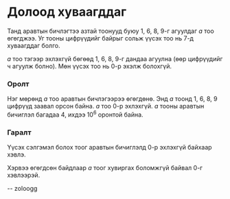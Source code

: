 Долоод хуваагддаг
=================

Танд аравтын бичлэгтээ азтай тоонууд буюу $1$, $6$, $8$, $9$-г агуулдаг $a$ тоо өгөгджээ. Уг тооны цифрүүдийг байрыг сольж үүсэх тоо нь $7$-д хуваагддаг болго.

$a$ тоо тэгээр эхлэхгүй бөгөөд $1$, $6$, $8$, $9$-г дандаа агуулна (өөр цифрүүдийг ч агуулж болно). Мөн үүсэх тоо нь $0$-р эхэлж болохгүй.

### Оролт

Нэг мөрөнд $a$ тоо аравтын бичлэгээрээ өгөгдөнө. Энд $a$ тоонд $1$, $6$, $8$, $9$ цифрүүд заавал орсон байна. $a$ тоо $0$-р эхлэхгүй. $a$ тооны аравтын бичиглэл багадаа $4$, ихдээ $10^6$ оронтой байна.

### Гаралт

Үүсэх сэлгэмэл болох тоог аравтын бичиглэлд $0$-р эхлэхгүй байхаар хэвлэ.

Хэрвээ өгөгдсөн байдлаар $a$ тоог хувиргах боломжгүй байвал $0$-г хэвлээрэй.

-- zoloogg
